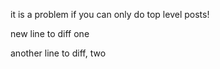 it is a problem if you can only do top level posts!

new line to diff one

another line to diff, two
